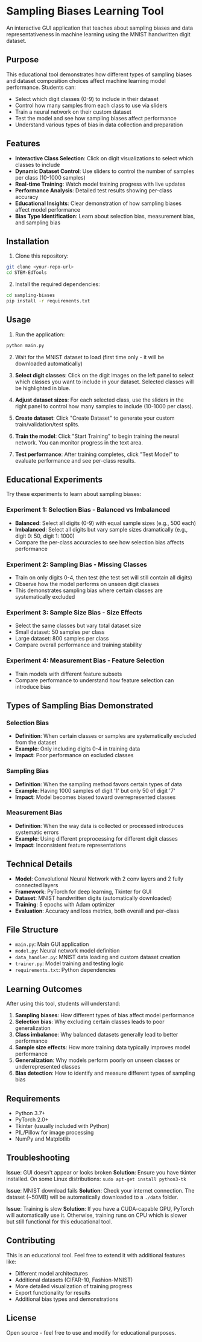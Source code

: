# Sampling Biases Learning Tool

An interactive GUI application that teaches about sampling biases and data representativeness in machine learning using the MNIST handwritten digit dataset.

## Purpose

This educational tool demonstrates how different types of sampling biases and dataset composition choices affect machine learning model performance. Students can:

- Select which digit classes (0-9) to include in their dataset
- Control how many samples from each class to use via sliders
- Train a neural network on their custom dataset
- Test the model and see how sampling biases affect performance
- Understand various types of bias in data collection and preparation

## Features

- **Interactive Class Selection**: Click on digit visualizations to select which classes to include
- **Dynamic Dataset Control**: Use sliders to control the number of samples per class (10-1000 samples)
- **Real-time Training**: Watch model training progress with live updates
- **Performance Analysis**: Detailed test results showing per-class accuracy
- **Educational Insights**: Clear demonstration of how sampling biases affect model performance
- **Bias Type Identification**: Learn about selection bias, measurement bias, and sampling bias

## Installation

1. Clone this repository:
```bash
git clone <your-repo-url>
cd STEM-EdTools
```

2. Install the required dependencies:
```bash
cd sampling-biases
pip install -r requirements.txt
```

## Usage

1. Run the application:
```bash
python main.py
```

2. Wait for the MNIST dataset to load (first time only - it will be downloaded automatically)

3. **Select digit classes**: Click on the digit images on the left panel to select which classes you want to include in your dataset. Selected classes will be highlighted in blue.

4. **Adjust dataset sizes**: For each selected class, use the sliders in the right panel to control how many samples to include (10-1000 per class).

5. **Create dataset**: Click "Create Dataset" to generate your custom train/validation/test splits.

6. **Train the model**: Click "Start Training" to begin training the neural network. You can monitor progress in the text area.

7. **Test performance**: After training completes, click "Test Model" to evaluate performance and see per-class results.

## Educational Experiments

Try these experiments to learn about sampling biases:

### Experiment 1: Selection Bias - Balanced vs Imbalanced
- **Balanced**: Select all digits (0-9) with equal sample sizes (e.g., 500 each)
- **Imbalanced**: Select all digits but vary sample sizes dramatically (e.g., digit 0: 50, digit 1: 1000)
- Compare the per-class accuracies to see how selection bias affects performance

### Experiment 2: Sampling Bias - Missing Classes
- Train on only digits 0-4, then test (the test set will still contain all digits)
- Observe how the model performs on unseen digit classes
- This demonstrates sampling bias where certain classes are systematically excluded

### Experiment 3: Sample Size Bias - Size Effects
- Select the same classes but vary total dataset size
- Small dataset: 50 samples per class
- Large dataset: 800 samples per class
- Compare overall performance and training stability

### Experiment 4: Measurement Bias - Feature Selection
- Train models with different feature subsets
- Compare performance to understand how feature selection can introduce bias

## Types of Sampling Bias Demonstrated

### Selection Bias
- **Definition**: When certain classes or samples are systematically excluded from the dataset
- **Example**: Only including digits 0-4 in training data
- **Impact**: Poor performance on excluded classes

### Sampling Bias
- **Definition**: When the sampling method favors certain types of data
- **Example**: Having 1000 samples of digit '1' but only 50 of digit '7'
- **Impact**: Model becomes biased toward overrepresented classes

### Measurement Bias
- **Definition**: When the way data is collected or processed introduces systematic errors
- **Example**: Using different preprocessing for different digit classes
- **Impact**: Inconsistent feature representations

## Technical Details

- **Model**: Convolutional Neural Network with 2 conv layers and 2 fully connected layers
- **Framework**: PyTorch for deep learning, Tkinter for GUI
- **Dataset**: MNIST handwritten digits (automatically downloaded)
- **Training**: 5 epochs with Adam optimizer
- **Evaluation**: Accuracy and loss metrics, both overall and per-class

## File Structure

- `main.py`: Main GUI application
- `model.py`: Neural network model definition
- `data_handler.py`: MNIST data loading and custom dataset creation
- `trainer.py`: Model training and testing logic
- `requirements.txt`: Python dependencies

## Learning Outcomes

After using this tool, students will understand:

1. **Sampling biases**: How different types of bias affect model performance
2. **Selection bias**: Why excluding certain classes leads to poor generalization
3. **Class imbalance**: Why balanced datasets generally lead to better performance
4. **Sample size effects**: How more training data typically improves model performance
5. **Generalization**: Why models perform poorly on unseen classes or underrepresented classes
6. **Bias detection**: How to identify and measure different types of sampling bias

## Requirements

- Python 3.7+
- PyTorch 2.0+
- Tkinter (usually included with Python)
- PIL/Pillow for image processing
- NumPy and Matplotlib

## Troubleshooting

**Issue**: GUI doesn't appear or looks broken
**Solution**: Ensure you have tkinter installed. On some Linux distributions: `sudo apt-get install python3-tk`

**Issue**: MNIST download fails
**Solution**: Check your internet connection. The dataset (~50MB) will be automatically downloaded to a `./data` folder.

**Issue**: Training is slow
**Solution**: If you have a CUDA-capable GPU, PyTorch will automatically use it. Otherwise, training runs on CPU which is slower but still functional for this educational tool.

## Contributing

This is an educational tool. Feel free to extend it with additional features like:
- Different model architectures
- Additional datasets (CIFAR-10, Fashion-MNIST)
- More detailed visualization of training progress
- Export functionality for results
- Additional bias types and demonstrations

## License

Open source - feel free to use and modify for educational purposes. 